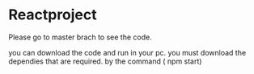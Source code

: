 # Reactproject


Please go to master brach to see the code.

you can download the code and run in your pc.
you must download the dependies that are required.
by the command 
( npm start)
